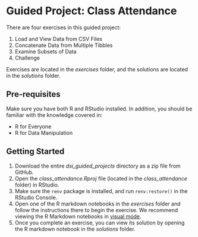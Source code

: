 # Guided Project: Class Attendance

There are four exercises in this guided project:

1.  Load and View Data from CSV Files
2.  Concatenate Data from Multiple Tibbles
3.  Examine Subsets of Data
4.  Challenge

Exercises are located in the *exercises* folder, and the solutions are located in the *solutions* folder.

## Pre-requisites

Make sure you have both R and RStudio installed. In addition, you should be familiar with the knowledge covered in:

-   R for Everyone
-   R for Data Manipulation

## Getting Started

1.  Download the entire *dsi_guided_projects* directory as a zip file from GitHub.
2.  Open the *class_attendance.Rproj* file (located in the *class_attendance* folder) in RStudio.
3.  Make sure the `renv` package is installed, and run `renv:restore()` in the RStudio Console.
4.  Open one of the R markdown notebooks in the *exercises* folder and follow the instructions there to begin the exercise. We recommend viewing the R Markdown notebooks in [visual mode](https://rstudio.github.io/visual-markdown-editing/).
5.  Once you complete an exercise, you can view its solution by opening the R markdown notebook in the *solutions* folder.
